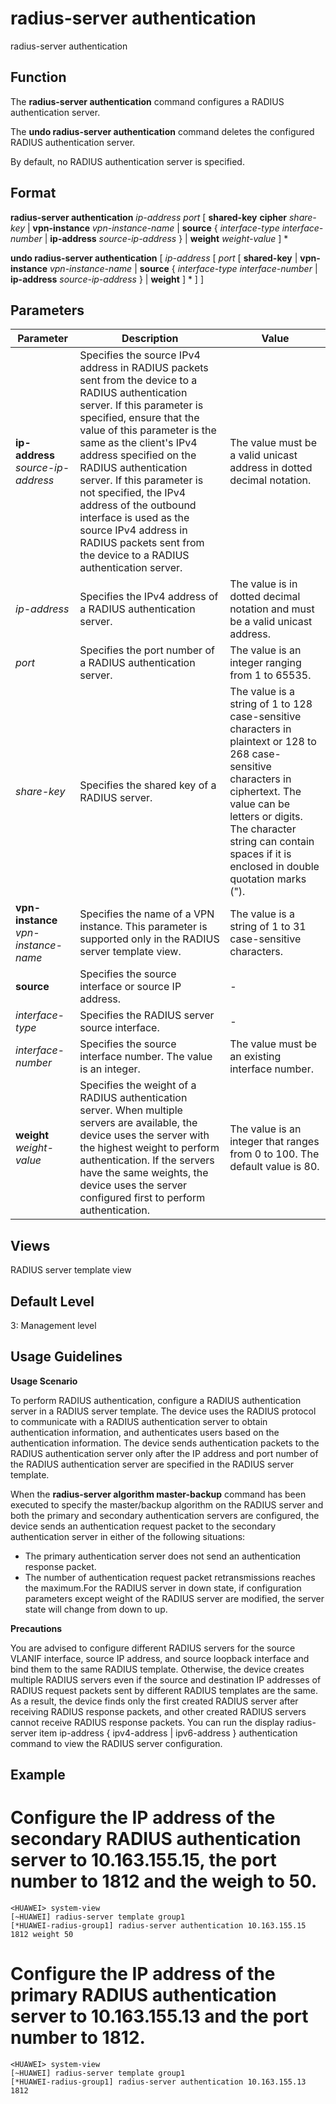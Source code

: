 radius-server authentication
============================

radius-server authentication

Function
--------

The **radius-server authentication** command configures a RADIUS authentication server.

The **undo radius-server authentication** command deletes the configured RADIUS authentication server.

By default, no RADIUS authentication server is specified.



Format
------

**radius-server authentication** *ip-address* *port* [ **shared-key** **cipher** *share-key* | **vpn-instance** *vpn-instance-name* | **source** { *interface-type* *interface-number* | **ip-address** *source-ip-address* } | **weight** *weight-value* ] \*

**undo radius-server authentication** [ *ip-address* [ *port* [ **shared-key** | **vpn-instance** *vpn-instance-name* | **source** { *interface-type* *interface-number* | **ip-address** *source-ip-address* } | **weight** ] \* ] ]



Parameters
----------

| Parameter | Description | Value |
| --- | --- | --- |
| **ip-address** *source-ip-address* | Specifies the source IPv4 address in RADIUS packets sent from the device to a RADIUS authentication server.  If this parameter is specified, ensure that the value of this parameter is the same as the client's IPv4 address specified on the RADIUS authentication server.  If this parameter is not specified, the IPv4 address of the outbound interface is used as the source IPv4 address in RADIUS packets sent from the device to a RADIUS authentication server. | The value must be a valid unicast address in dotted decimal notation. |
| *ip-address* | Specifies the IPv4 address of a RADIUS authentication server. | The value is in dotted decimal notation and must be a valid unicast address. |
| *port* | Specifies the port number of a RADIUS authentication server. | The value is an integer ranging from 1 to 65535. |
| *share-key* | Specifies the shared key of a RADIUS server. | The value is a string of 1 to 128 case-sensitive characters in plaintext or 128 to 268 case-sensitive characters in ciphertext. The value can be letters or digits. The character string can contain spaces if it is enclosed in double quotation marks ("). |
| **vpn-instance** *vpn-instance-name* | Specifies the name of a VPN instance. This parameter is supported only in the RADIUS server template view. | The value is a string of 1 to 31 case-sensitive characters. |
| **source** | Specifies the source interface or source IP address. | - |
| *interface-type* | Specifies the RADIUS server source interface. | - |
| *interface-number* | Specifies the source interface number. The value is an integer. | The value must be an existing interface number. |
| **weight** *weight-value* | Specifies the weight of a RADIUS authentication server.  When multiple servers are available, the device uses the server with the highest weight to perform authentication. If the servers have the same weights, the device uses the server configured first to perform authentication. | The value is an integer that ranges from 0 to 100. The default value is 80. |




Views
-----

RADIUS server template view



Default Level
-------------

3: Management level



Usage Guidelines
----------------

**Usage Scenario**

To perform RADIUS authentication, configure a RADIUS authentication server in a RADIUS server template. The device uses the RADIUS protocol to communicate with a RADIUS authentication server to obtain authentication information, and authenticates users based on the authentication information. The device sends authentication packets to the RADIUS authentication server only after the IP address and port number of the RADIUS authentication server are specified in the RADIUS server template.

When the
**radius-server algorithm master-backup** command has been executed to specify the master/backup algorithm on the RADIUS server and both the primary and secondary authentication servers are configured, the device sends an authentication request packet to the secondary authentication server in either of the following situations:

* The primary authentication server does not send an authentication response packet.
* The number of authentication request packet retransmissions reaches the maximum.For the RADIUS server in down state, if configuration parameters except weight of the RADIUS server are modified, the server state will change from down to up.

**Precautions**

You are advised to configure different RADIUS servers for the source VLANIF interface, source IP address, and source loopback interface and bind them to the same RADIUS template. Otherwise, the device creates multiple RADIUS servers even if the source and destination IP addresses of RADIUS request packets sent by different RADIUS templates are the same. As a result, the device finds only the first created RADIUS server after receiving RADIUS response packets, and other created RADIUS servers cannot receive RADIUS response packets. You can run the display radius-server item ip-address { ipv4-address | ipv6-address } authentication command to view the RADIUS server configuration.



Example
-------

# Configure the IP address of the secondary RADIUS authentication server to 10.163.155.15, the port number to 1812 and the weigh to 50.
```
<HUAWEI> system-view
[~HUAWEI] radius-server template group1
[*HUAWEI-radius-group1] radius-server authentication 10.163.155.15 1812 weight 50

```

# Configure the IP address of the primary RADIUS authentication server to 10.163.155.13 and the port number to 1812.
```
<HUAWEI> system-view
[~HUAWEI] radius-server template group1
[*HUAWEI-radius-group1] radius-server authentication 10.163.155.13 1812

```